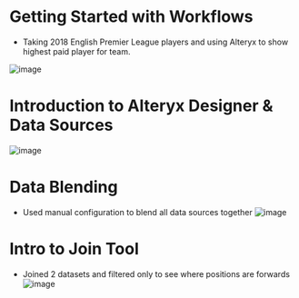 # Getting Started with Workflows

- Taking 2018 English Premier League players and using Alteryx to show highest paid player for team.

![image](https://user-images.githubusercontent.com/74512335/187032876-8679633f-ec4f-489c-b989-5771c06abb0e.png)

# Introduction to Alteryx Designer & Data Sources
![image](https://user-images.githubusercontent.com/74512335/187048547-4c44be29-635d-4792-bb1f-c26e6fb238e9.png)

# Data Blending 
- Used manual configuration to blend all data sources together
![image](https://user-images.githubusercontent.com/74512335/187093666-0759622a-ee62-45e7-929a-53c3c5cb4fd5.png)

# Intro to Join Tool
- Joined 2 datasets and filtered only to see where positions are forwards
![image](https://user-images.githubusercontent.com/74512335/187094173-7b21e07e-3a00-49d0-a774-88d77c6b8301.png)



